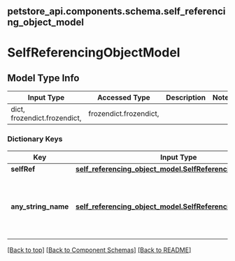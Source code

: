 <a name="top"></a>
## petstore_api.components.schema.self_referencing_object_model
# SelfReferencingObjectModel

## Model Type Info
Input Type | Accessed Type | Description | Notes
------------ | ------------- | ------------- | -------------
dict, frozendict.frozendict,  | frozendict.frozendict,  |  |

### Dictionary Keys
Key | Input Type | Accessed Type | Description | Notes
------------ | ------------- | ------------- | ------------- | -------------
**selfRef** | [**self_referencing_object_model.SelfReferencingObjectModel**](self_referencing_object_model.SelfReferencingObjectModel.md) | [**self_referencing_object_model.SelfReferencingObjectModel**](self_referencing_object_model.SelfReferencingObjectModel.md) |  | [optional]
**any_string_name** | [**self_referencing_object_model.SelfReferencingObjectModel**](self_referencing_object_model.SelfReferencingObjectModel.md) | [**self_referencing_object_model.SelfReferencingObjectModel**](self_referencing_object_model.SelfReferencingObjectModel.md) | any string name can be used but the value must be the correct type | [optional]

[[Back to top]](#top) [[Back to Component Schemas]](../../../README.md#Component-Schemas) [[Back to README]](../../../README.md)